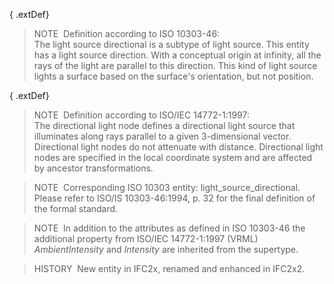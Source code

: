 ﻿{ .extDef}
> NOTE&nbsp; Definition according to ISO 10303-46:  
> The light source directional is a subtype of light source. This entity has a light source direction. With a conceptual origin at infinity, all the rays of the light are parallel to this direction. This kind of light source lights a surface based on the surface's orientation, but not position.

{ .extDef}
> NOTE&nbsp; Definition according to ISO/IEC 14772-1:1997:  
> The directional light node defines a directional light source that illuminates along rays parallel to a given 3-dimensional vector. Directional light nodes do not attenuate with distance. Directional light nodes are specified in the local coordinate system and are affected by ancestor transformations.

> NOTE&nbsp; Corresponding ISO 10303 entity: light_source_directional. Please refer to ISO/IS 10303-46:1994, p. 32 for the final definition of the formal standard.

> NOTE&nbsp; In addition to the attributes as defined in ISO 10303-46 the additional property from ISO/IEC 14772-1:1997 (VRML) _AmbientIntensity_ and _Intensity_ are inherited from the supertype.

> HISTORY&nbsp; New entity in IFC2x, renamed and enhanced in IFC2x2.